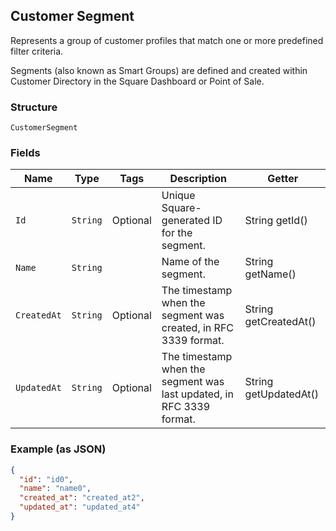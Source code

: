 ## Customer Segment

Represents a group of customer profiles that match one or more predefined filter criteria. 

Segments (also known as Smart Groups) are defined and created within Customer Directory in the Square Dashboard or Point of Sale.

### Structure

`CustomerSegment`

### Fields

| Name | Type | Tags | Description | Getter |
|  --- | --- | --- | --- | --- |
| `Id` | `String` | Optional | Unique Square-generated ID for the segment. | String getId() |
| `Name` | `String` |  | Name of the segment. | String getName() |
| `CreatedAt` | `String` | Optional | The timestamp when the segment was created, in RFC 3339 format. | String getCreatedAt() |
| `UpdatedAt` | `String` | Optional | The timestamp when the segment was last updated, in RFC 3339 format. | String getUpdatedAt() |

### Example (as JSON)

```json
{
  "id": "id0",
  "name": "name0",
  "created_at": "created_at2",
  "updated_at": "updated_at4"
}
```


